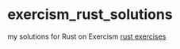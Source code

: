 # exercism_rust_solutions
my solutions for Rust on Exercism <a href="https://exercism.org/tracks/rust/exercises/">rust exercises</a>

